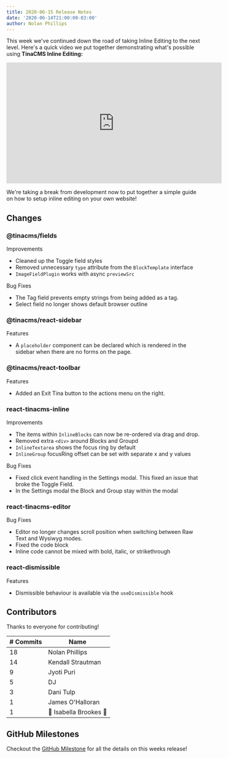 ```yaml
---
title: 2020-06-15 Release Notes
date: '2020-06-14T21:00:00-03:00'
author: Nolan Phillips
---
```

This week we've continued down the road of taking Inline Editing to the next level. Here's a quick video we put together demonstrating what's possible using **TinaCMS Inline Editing:**

<iframe width="560" height="315" src="https://www.youtube.com/embed/4qGz0cP_DSA" frameborder="0" allow="accelerometer; autoplay; encrypted-media; gyroscope; picture-in-picture" allowfullscreen></iframe>

We're taking a break from development now to put together a simple guide on how to setup inline editing on your own website!

## Changes

### @tinacms/fields

Improvements

* Cleaned up the Toggle field styles
* Removed unnecessary `type` attribute from the `BlockTemplate` interface
* `ImageFieldPlugin` works with async `previewSrc`

Bug Fixes

* The Tag field prevents empty strings from being added as a tag.
* Select field no longer shows default browser outline

### @tinacms/react-sidebar

Features

* A `placeholder` component can be declared which is rendered in the sidebar when there are no forms on the page.

### @tinacms/react-toolbar

Features

* Added an Exit Tina button to the actions menu on the right.

### **react-tinacms-inline**

Improvements

* The items within `InlineBlocks` can now be re-ordered via drag and drop.
* Removed extra `<div>` around Blocks and Groupd
* `InlineTextarea` shows the focus ring by default
* `InlineGroup` focusRing offset can be set with separate x and y values

Bug Fixes

* Fixed click event handling in the Settings modal. This fixed an issue that broke the Toggle Field. 
* In the Settings modal the Block and Group stay within the modal

### react-tinacms-editor

Bug Fixes

* Editor no longer changes scroll position when switching between Raw Text and Wysiwyg modes.
* Fixed the code block
* Inline code cannot be mixed with bold, italic, or strikethrough

### react-dismissible

Features

* Dismissible behaviour is available via the `useDismissible` hook

## Contributors

Thanks to everyone for contributing!

| # Commits | Name |
| --- | --- |
| 18 | Nolan Phillips |
| 14 | Kendall Strautman |
| 9 | Jyoti Puri |
| 5 | DJ |
| 3 | Dani Tulp |
| 1 | James O'Halloran |
| 1 | 🎉 Isabella Brookes 🎉 |

## GitHub Milestones

Checkout the [GitHub Milestone](https://github.com/tinacms/tinacms/milestone/27?closed=1) for all the details on this weeks release!